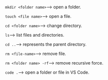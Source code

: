`mkdir <folder name>`--> open a folder.

`touch <file name>`--> open a file.

`cd <folder name>`--> change directory.

`ls`--> list files and directories.

`cd ..`--> represents the parent directory.

`rm <file-name>`--> remove file.

`rm <folder name> -rf`--> remove recursive force.

`code .`--> open a folder or file in VS Code.
